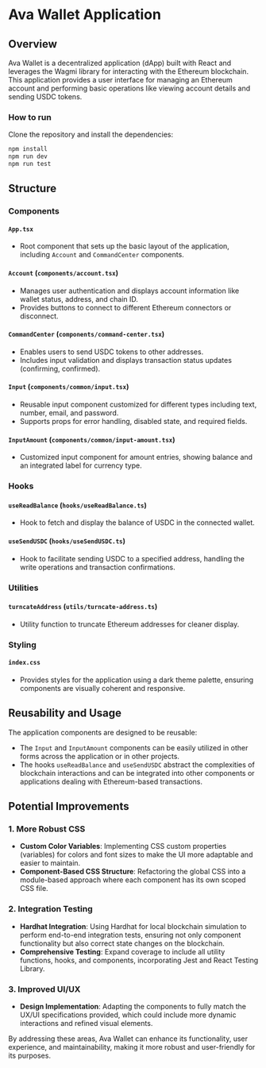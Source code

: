# Ava Wallet Application

## Overview

Ava Wallet is a decentralized application (dApp) built with React and leverages the Wagmi library for interacting with the Ethereum blockchain. This application provides a user interface for managing an Ethereum account and performing basic operations like viewing account details and sending USDC tokens.

### How to run

Clone the repository and install the dependencies:

```bash
npm install
npm run dev
npm run test
```

## Structure

### Components

#### `App.tsx`

- Root component that sets up the basic layout of the application, including `Account` and `CommandCenter` components.

#### `Account` (`components/account.tsx`)

- Manages user authentication and displays account information like wallet status, address, and chain ID.
- Provides buttons to connect to different Ethereum connectors or disconnect.

#### `CommandCenter` (`components/command-center.tsx`)

- Enables users to send USDC tokens to other addresses.
- Includes input validation and displays transaction status updates (confirming, confirmed).

#### `Input` (`components/common/input.tsx`)

- Reusable input component customized for different types including text, number, email, and password.
- Supports props for error handling, disabled state, and required fields.

#### `InputAmount` (`components/common/input-amount.tsx`)

- Customized input component for amount entries, showing balance and an integrated label for currency type.

### Hooks

#### `useReadBalance` (`hooks/useReadBalance.ts`)

- Hook to fetch and display the balance of USDC in the connected wallet.

#### `useSendUSDC` (`hooks/useSendUSDC.ts`)

- Hook to facilitate sending USDC to a specified address, handling the write operations and transaction confirmations.

### Utilities

#### `turncateAddress` (`utils/turncate-address.ts`)

- Utility function to truncate Ethereum addresses for cleaner display.

### Styling

#### `index.css`

- Provides styles for the application using a dark theme palette, ensuring components are visually coherent and responsive.

## Reusability and Usage

The application components are designed to be reusable:

- The `Input` and `InputAmount` components can be easily utilized in other forms across the application or in other projects.
- The hooks `useReadBalance` and `useSendUSDC` abstract the complexities of blockchain interactions and can be integrated into other components or applications dealing with Ethereum-based transactions.

## Potential Improvements

### 1. More Robust CSS

- **Custom Color Variables**: Implementing CSS custom properties (variables) for colors and font sizes to make the UI more adaptable and easier to maintain.
- **Component-Based CSS Structure**: Refactoring the global CSS into a module-based approach where each component has its own scoped CSS file.

### 2. Integration Testing

- **Hardhat Integration**: Using Hardhat for local blockchain simulation to perform end-to-end integration tests, ensuring not only component functionality but also correct state changes on the blockchain.
- **Comprehensive Testing**: Expand coverage to include all utility functions, hooks, and components, incorporating Jest and React Testing Library.

### 3. Improved UI/UX

- **Design Implementation**: Adapting the components to fully match the UX/UI specifications provided, which could include more dynamic interactions and refined visual elements.

By addressing these areas, Ava Wallet can enhance its functionality, user experience, and maintainability, making it more robust and user-friendly for its purposes.
